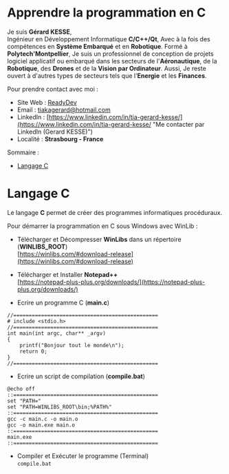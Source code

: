 # Apprendre la programmation en C

Je suis **Gérard KESSE**,  
Ingénieur en Développement Informatique **C/C++/Qt**, Avec à la fois des compétences en **Système Embarqué** et en **Robotique**. Formé à **Polytech'Montpellier**, Je suis un professionnel de conception de projets logiciel applicatif ou embarqué dans les secteurs de l'**Aéronautique**, de la **Robotique**, des **Drones** et de la **Vision par Ordinateur**. Aussi, Je reste ouvert à d'autres types de secteurs tels que l'**Energie** et les **Finances**.

Pour prendre contact avec moi :

* Site Web : [ReadyDev](http://readydev.ovh "Accéder à mon site web (ReadyDev)")
* Email : [tiakagerard@hotmail.com](mailto:tiakagerard@hotmail.com?subject=Contact&body=Bonjour "Me contacter par email")
* LinkedIn : [https://www.linkedin.com/in/tia-gerard-kesse/](https://www.linkedin.com/in/tia-gerard-kesse/ "Me contacter par LinkedIn (Gerard KESSE)")
* Localité : **Strasbourg - France**

Sommaire :

* [Langage C](#langage-c)

# Langage C

Le langage **C** permet de créer des programmes informatiques procéduraux.

Pour démarrer la programmation en C sous Windows avec WinLib :

* Télécharger et Décompresser **WinLibs** dans un répertoire (**WINLIBS_ROOT**)  
[https://winlibs.com/#download-release](https://winlibs.com/#download-release)  

* Télécharger et Installer **Notepad++**  
[https://notepad-plus-plus.org/downloads/](https://notepad-plus-plus.org/downloads/)  

* Ecrire un programme C (**main.c**)  
```
//===============================================
# include <stdio.h>
//===============================================
int main(int argc, char** _argv)
{
    printf("Bonjour tout le monde\n");
    return 0;
}
//===============================================
```

* Ecrire un script de compilation (**compile.bat**)
```
@echo off
::===============================================
set "PATH="
set "PATH=WINLIBS_ROOT\bin;%PATH%"
::===============================================
gcc -c main.c -o main.o
gcc -o main.exe main.o
::===============================================
main.exe
::===============================================  
```  

* Compiler et Exécuter le programme (Terminal)  
`compile.bat`
